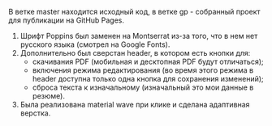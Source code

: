 В ветке master находится исходный код, в ветке gp - собранный проект для публикации на GitHub Pages.

1) Шрифт Poppins был заменен на Montserrat из-за того, что в нем нет русского языка (смотрел на Google Fonts).
2) Дополнительно был сверстан header, в котором есть кнопки для:
   - скачивания PDF (мобильная и десктопная PDF будут отличаться);
   - включения режима редактирования (во время этого режима в header доступна только одна кнопка для сохранения изменений);
   - сброса текста к изначальному (изначальный это мои данные в резюме).
3) Была реализована material wave при клике и сделана адаптивная верстка.
